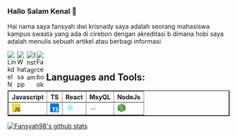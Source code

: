 ### Hallo Salam Kenal 👋
Hai nama saya fansyah dwi krisnady saya adalah seorang mahasiswa kampus swasta yang ada di cirebon dengan akreditasi b 
dimana hobi saya adalah menulis sebuah artikel atau berbagi informasi

<a target="_blank" href="">
  <img align="left" alt="LinkdeIN" width="22px" src="https://cdn.jsdelivr.net/npm/simple-icons@v3/icons/linkedin.svg" />
</a>
<a target="_blank" href="https://api.whatsapp.com/send?phone=62859148306821">
  <img align="left" alt="Whatsapp" width="22px" src="https://cdn.jsdelivr.net/npm/simple-icons@v3/icons/whatsapp.svg" />
</a>
<a target="_blank" href="https://www.instagram.com/fansyah20/?hl=id">
  <img align="left" alt="Instagram" width="22px" src="https://cdn.jsdelivr.net/npm/simple-icons@v3/icons/instagram.svg" />
</a>
<a target="_blank" href="mailto:fansyahdwi204@gmail.com>
  <img align="left" alt="Gmail" width="22px" src="https://cdn.jsdelivr.net/npm/simple-icons@v3/icons/gmail.svg" />
</a>
<a target="_blank" href="https://www.facebook.com/fansyahdwi.krisnadi">
  <img align="left" alt="Facebook" width="22px" src="https://cdn.jsdelivr.net/npm/simple-icons@v3/icons/facebook.svg" />
</a>


<br>
<h2> Languages and Tools: </h2>
  <table border="2">
    <tr>
      <thead>
         <th>Javascript</th>
         <th>TS</th>
         <th>React</th>
         <th>MsyQL</th>
         <th>NodeJs</th>
      </thead>
      <tbody>
        <tr>
          <td>
            <code><img height="20" src="https://raw.githubusercontent.com/github/explore/80688e429a7d4ef2fca1e82350fe8e3517d3494d/topics/javascript/javascript.png"></code>
          </td>
          <td>
            <code><img height="20" src="https://raw.githubusercontent.com/github/explore/80688e429a7d4ef2fca1e82350fe8e3517d3494d/topics/typescript/typescript.png"></code>
          </td>
          <td>
           <code><img height="20" src="https://raw.githubusercontent.com/github/explore/80688e429a7d4ef2fca1e82350fe8e3517d3494d/topics/react/react.png"></code>
          <td>
            <code><img height="20" src="https://raw.githubusercontent.com/github/explore/80688e429a7d4ef2fca1e82350fe8e3517d3494d/topics/mysql/mysql.png"></code>
          </td>
          <td>
         <code><img height="20" src="https://raw.githubusercontent.com/github/explore/80688e429a7d4ef2fca1e82350fe8e3517d3494d/topics/nodejs/nodejs.png"></code>
          </td>
        </tr>
      </tbody>
    </tr>

  </table>

[![Fansyah98's github stats](https://github-readme-stats.vercel.app/api?username=fansyah98&count_private=true&show_icons=true&theme=radical&hide_rank=false)](https://github.com/fansayh98/github-readme-stats)


